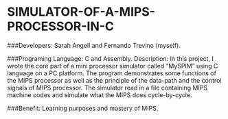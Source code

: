 # SIMULATOR-OF-A-MIPS-PROCESSOR-IN-C
###Developers: 
Sarah Angell and Fernando Trevino (myself). 

###Programing Language: 
C and Assembly. Description: In this project, I wrote the core part of a mini processor simulator called “MySPIM” using C language on a PC platform. The program demonstrates some functions of the MIPS processor as well as the principle of the data-path and the control signals of MIPS processor. The simulator read in a file containing MIPS machine codes and simulate what the MIPS does cycle-by-cycle. 

###Benefit: 
Learning purposes and mastery of MIPS.
